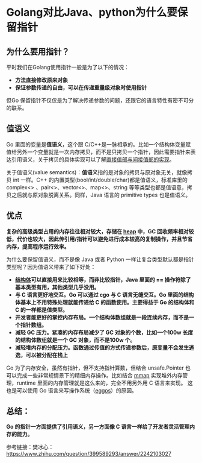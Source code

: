 # Golang对比Java、python为什么要保留指针

## 为什么要用指针？

平时我们在Golang使用指针一般是为了以下的情况：

- **方法直接修改原来对象**
- **保证参数传递的自由，可以在传递重量级对象时使用指针**

但Go 保留指针不仅仅是为了解决传递参数的问题，还跟它的语言特性有密不可分的联系。

## 值语义

Go 里面的变量是**值语义**，这个跟 C/C++是一脉相承的。比如一个结构体变量赋值给另外一个变量就是一次内存拷贝，而不是只拷贝一个指针，因此需要指针来表达引用语义，关于拷贝的具体实现可以了解[直接值部与间接值部的实现](https://gfw.go101.org/article/value-part.html)。

关于值语义(value semantics)：**值语义**指的是对象的拷贝与原对象无关，就像拷贝 int 一样。C++ 的内置类型(bool/int/double/char)都是值语义，标准库里的 complex<> 、pair<>、vector<>、map<>、string 等等类型也都是值语意，拷贝之后就与原对象脱离关系。同样，Java 语言的 primitive types 也是值语义。

## 优点

**复杂的高级类型占用的内存往往相对较大，存储在 [heap](https://www.zhihu.com/search?q=heap&search_source=Entity&hybrid_search_source=Entity&hybrid_search_extra={"sourceType"%3A"answer"%2C"sourceId"%3A1665421830}) 中，GC 回收频率相对较低，代价也较大，因此传引用/指针可以避免进行成本较高的复制操作，并且节省内存，提高程序运行效率。**

为什么要保留值语义，而不是像 Java 或者 Python 一样让复合类型默认都是指针类型呢？因为值语义带来了如下好处：

- **[结构体](https://www.zhihu.com/search?q=结构体&search_source=Entity&hybrid_search_source=Entity&hybrid_search_extra={"sourceType"%3A"answer"%2C"sourceId"%3A2242103027})可以直接用来比较相等，而非比较指针，Java 里面的 == 操作符除了基本类型有用，其他类型几乎没用。**
- **与 C 语言更好地交互。Go 可以通过 cgo 与 C 语言无缝交互。Go 里面的结构体基本上不用特殊处理就能传递给 C 的函数使用。主要得益于 Go 的结构体和 C 的一样都是值类型。**
- **开发者能更好的掌控内存布局。一个结构体数组就是一段连续内存，而不是一个指针数组。**
- **减轻 GC 压力。紧凑的内存布局减少了 GC 对象的个数，比如一个100w 长度的结构体数组就是一个 GC 对象，而不是100w 个。**
- **减轻堆内存的分配压力。函数通过传值的方式传递参数后，原变量不会发生逃逸，可以被分配在栈上**

Go 为了内存安全，虽然有指针，但不支持指针算数，但结合 unsafe.Pointer 也可以完成一些非常规情景下的精细内存操作。比如结合 [mmap](https://www.zhihu.com/search?q=mmap&search_source=Entity&hybrid_search_source=Entity&hybrid_search_extra={"sourceType"%3A"answer"%2C"sourceId"%3A2242103027}) 实现堆外内存管理，runtime 里面的内存管理就是这么来的，完全不用另外用 C 语言来实现。 这也是可以使用 Go 语言来写操作系统（[eggos](https://link.zhihu.com/?target=https%3A//github.com/icexin/eggos)）的原因。

## 总结：

**Go 的指针一方面提供了引用语义，另一方面像 C 语言一样给了开发者灵活管理内存的能力。**

参考链接：樊冰心：https://www.zhihu.com/question/399589293/answer/2242103027

